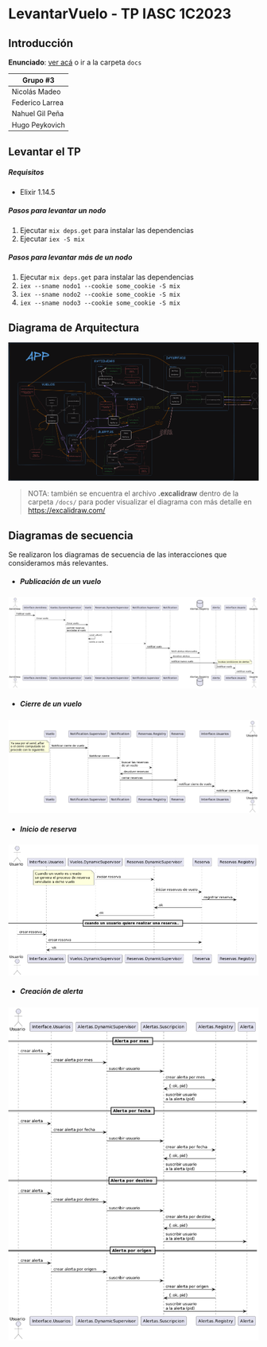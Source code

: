 # LevantarVuelo - TP IASC 1C2023

## Introducción
__Enunciado__: [ver acá](./docs/%5BIASC%5D%20TP%201C%202023%20Arquitecturas%20concurrentes%20-%20IASC%20Levantar%20vuelo.pdf) o ir a la carpeta `docs`

| Grupo #3  |
| -------------      |
| Nicolás Madeo      |
| Federico Larrea    |
| Nahuel Gil Peña    |
| Hugo Peykovich     |

## Levantar el TP
##### Requisitos
-   Elixir 1.14.5

##### Pasos para levantar un nodo
1. Ejecutar `mix deps.get` para instalar las dependencias
2. Ejecutar `iex -S mix`

##### Pasos para levantar más de un nodo
1. Ejecutar `mix deps.get` para instalar las dependencias
2. `iex --sname nodo1 --cookie some_cookie -S mix`
3. `iex --sname nodo2 --cookie some_cookie -S mix`
4. `iex --sname nodo3 --cookie some_cookie -S mix`

## Diagrama de Arquitectura

![diagrama de arquitectura](./docs/diagrams/diagrama_arquitectura.png)

> NOTA: también se encuentra el archivo __.excalidraw__ dentro de la carpeta `/docs/` para poder visualizar el diagrama con más detalle en https://excalidraw.com/

## Diagramas de secuencia
Se realizaron los diagramas de secuencia de las interacciones que consideramos más relevantes.

- ##### Publicación de un vuelo
![diagrama de publicación de vuelo](./docs/diagrams/Secuencia%20Publicar%20Vuelo.png)

- ##### Cierre de un vuelo
![diagrama de cierre de un vuelo](./docs/diagrams/Secuencia%20Cierre%20de%20vuelo.png)

- ##### Inicio de reserva
![diagrama de inicio de reserva](./docs/diagrams/Secuencia%20Reserva.png)

- ##### Creación de alerta
![diagrama de creación de alerta](./docs/diagrams/Secuencia%20Creacion%20de%20alertas.png)

